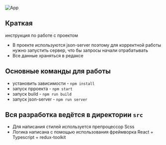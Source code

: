 ![App](https://user-images.githubusercontent.com/41856053/137631251-5537a38e-f27f-4f51-9905-b18cdc9a8cee.png)

## Краткая
инструкция по работе с проектом
* В проекте используются json-server поэтому для корректной работы нужно запустить сервер, что бы запросы начали отрабатывать
* Все данные храняться в редаксе

## Основные команды для работы
* установить зависимости - `npm install`
* запуск прроекта - `npm start`
* запуск build - `npm run build`
* запуск json-server - `npm run server`

## Вся разработка ведётся в директории `src`
* Для написания стилей используется препроцессор Scss
* Логика написана с помощью использования фреймворка React + Typescript + redux-toolkit
